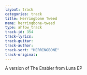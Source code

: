 ```yaml
---
layout: track
categories: track
title: Herringbone Tweed
name: herringbone-tweed
type: ahfow_track
track-id: 354
track-lyrics: 
track-guitar: 
track-author: 
track-sort: "HERRINGBONE"
track-original: 
---
```

A version of The Enabler from Luna EP